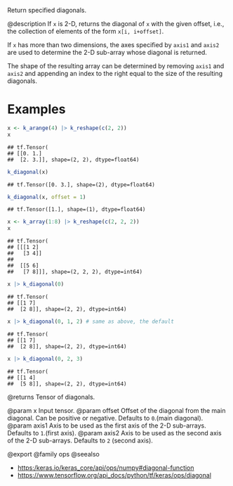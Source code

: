 Return specified diagonals.

@description
If `x` is 2-D, returns the diagonal of `x` with the given offset, i.e., the
collection of elements of the form `x[i, i+offset]`.

If `x` has more than two dimensions, the axes specified by `axis1`
and `axis2` are used to determine the 2-D sub-array whose diagonal
is returned.

The shape of the resulting array can be determined by removing `axis1`
and `axis2` and appending an index to the right equal to the size of
the resulting diagonals.

# Examples

```r
x <- k_arange(4) |> k_reshape(c(2, 2))
x
```

```
## tf.Tensor(
## [[0. 1.]
##  [2. 3.]], shape=(2, 2), dtype=float64)
```

```r
k_diagonal(x)
```

```
## tf.Tensor([0. 3.], shape=(2), dtype=float64)
```

```r
k_diagonal(x, offset = 1)
```

```
## tf.Tensor([1.], shape=(1), dtype=float64)
```

```r
x <- k_array(1:8) |> k_reshape(c(2, 2, 2))
x
```

```
## tf.Tensor(
## [[[1 2]
##   [3 4]]
## 
##  [[5 6]
##   [7 8]]], shape=(2, 2, 2), dtype=int64)
```

```r
x |> k_diagonal(0) 
```

```
## tf.Tensor(
## [[1 7]
##  [2 8]], shape=(2, 2), dtype=int64)
```

```r
x |> k_diagonal(0, 1, 2) # same as above, the default
```

```
## tf.Tensor(
## [[1 7]
##  [2 8]], shape=(2, 2), dtype=int64)
```

```r
x |> k_diagonal(0, 2, 3)
```

```
## tf.Tensor(
## [[1 4]
##  [5 8]], shape=(2, 2), dtype=int64)
```

@returns
Tensor of diagonals.

@param x Input tensor.
@param offset Offset of the diagonal from the main diagonal.
    Can be positive or negative. Defaults to `0`.(main diagonal).
@param axis1 Axis to be used as the first axis of the 2-D sub-arrays.
    Defaults to `1`.(first axis).
@param axis2 Axis to be used as the second axis of the 2-D sub-arrays.
    Defaults to `2` (second axis).

@export
@family ops
@seealso
+ <https:/keras.io/keras_core/api/ops/numpy#diagonal-function>
+ <https://www.tensorflow.org/api_docs/python/tf/keras/ops/diagonal>
